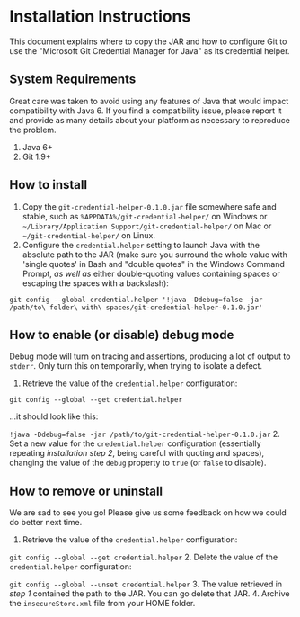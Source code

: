 Installation Instructions
=========================
This document explains where to copy the JAR and how to configure Git to use the "Microsoft Git Credential Manager for Java" as its credential helper. 

System Requirements
-------------------
Great care was taken to avoid using any features of Java that would impact compatibility with Java 6.  If you find a compatibility issue, please report it and provide as many details about your platform as necessary to reproduce the problem.
1. Java 6+
2. Git 1.9+

How to install
--------------
1. Copy the `git-credential-helper-0.1.0.jar` file somewhere safe and stable, such as `%APPDATA%/git-credential-helper/` on Windows or `~/Library/Application Support/git-credential-helper/` on Mac or `~/git-credential-helper/` on Linux.
2. Configure the `credential.helper` setting to launch Java with the absolute path to the JAR (make sure you surround the whole value with 'single quotes' in Bash and "double quotes" in the Windows Command Prompt, _as well as_ either double-quoting values containing spaces or escaping the spaces with a backslash):

```git config --global credential.helper '!java -Ddebug=false -jar /path/to\ folder\ with\ spaces/git-credential-helper-0.1.0.jar'```

How to enable (or disable) debug mode
-------------------------------------
Debug mode will turn on tracing and assertions, producing a lot of output to `stderr`.  Only turn this on temporarily, when trying to isolate a defect.
1. Retrieve the value of the `credential.helper` configuration:
 
 ```git config --global --get credential.helper```
 
 ...it should look like this:
 
 ```!java -Ddebug=false -jar /path/to/git-credential-helper-0.1.0.jar```
2. Set a new value for the `credential.helper` configuration (essentially repeating _installation step 2_, being careful with quoting and spaces), changing the value of the `debug` property to `true` (or `false` to disable).

How to remove or uninstall
--------------------------
We are sad to see you go!  Please give us some feedback on how we could do better next time.
1. Retrieve the value of the `credential.helper` configuration:
 
 ```git config --global --get credential.helper```
2. Delete the value of the `credential.helper` configuration:
 
 ```git config --global --unset credential.helper```
3. The value retrieved in _step 1_ contained the path to the JAR.  You can go delete that JAR.
4. Archive the `insecureStore.xml` file from your HOME folder. 
